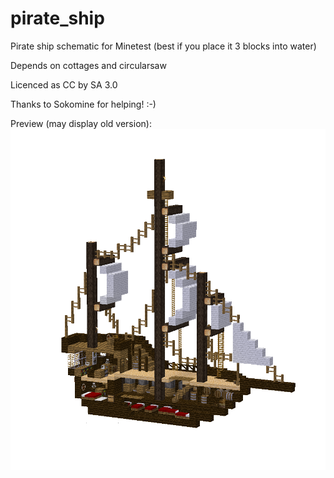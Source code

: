 # pirate_ship
Pirate ship schematic for Minetest
(best if you place it 3 blocks into water)

Depends on cottages and circularsaw

Licenced as CC by SA 3.0

Thanks to Sokomine for helping! :-)

Preview (may display old version):
![Image Pirate ship](https://raw.githubusercontent.com/AspireMint/pirate_ship/master/preview.png)
